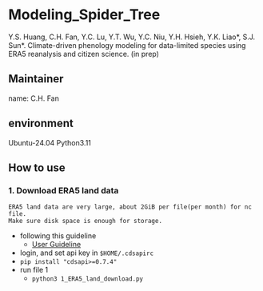 # Modeling_Spider_Tree
Y.S. Huang, C.H. Fan, Y.C. Lu, Y.T. Wu, Y.C. Niu, Y.H. Hsieh, Y.K. Liao*, S.J. Sun*. Climate-driven phenology modeling for data-limited species using ERA5 reanalysis and citizen science. (in prep)
## Maintainer
name: C.H. Fan
## environment
Ubuntu-24.04
Python3.11

## How to use
### 1. Download ERA5 land data
```
ERA5 land data are very large, about 2GiB per file(per month) for nc file.
Make sure disk space is enough for storage.
```

- following this guideline 
  - [User Guideline](https://cds.climate.copernicus.eu/how-to-api)
- login, and set api key in `$HOME/.cdsapirc`
- `pip install "cdsapi>=0.7.4"`
- run file 1
  - `python3 1_ERA5_land_download.py`  
